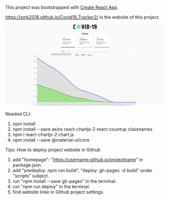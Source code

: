 This project was bootstrapped with [Create React App](https://github.com/facebook/create-react-app).

https://smk2018.github.io/Covid19_Tracker2/ is the website of this project.

![image](https://github.com/smk2018/Covid19_Tracker2/blob/main/Screen%20Shot%202020-10-11%20at%202.49.22%20AM.png)

Needed CLI:
1. npm install
2. npm install --save axios react-chartjs-2 react-countup classnames
3. npm i react-chartjs-2 chart.js
4. npm install --save @material-ui/core 


Tips: How to deploy project website in Github

1. add "homepage": "https://username.github.io/projectname" in package.json.
2. add "predeploy: npm run build", "deploy: gh-pages -d build" under "scripts" subject.
3. run "npm install --save gh-pages" in the terminal.
4. run "npm run deploy" in the terminal.
5. find website linke in Github project settings.
